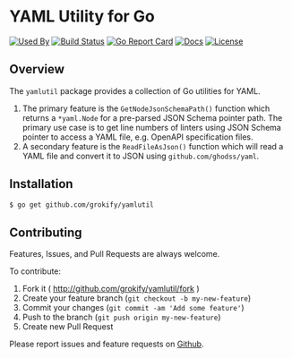 # YAML Utility for Go

[![Used By][used-by-svg]][used-by-url]
[![Build Status][build-status-svg]][build-status-url]
[![Go Report Card][goreport-svg]][goreport-url]
[![Docs][docs-godoc-svg]][docs-godoc-url]
[![License][license-svg]][license-url]

## Overview

The `yamlutil` package provides a collection of Go utilities for YAML.

1. The primary feature is the `GetNodeJsonSchemaPath()` function which returns a `*yaml.Node` for a pre-parsed JSON Schema pointer path. The primary use case is to get line numbers of linters using JSON Schema pointer to access a YAML file, e.g. OpenAPI specification files.
1. A secondary feature is the `ReadFileAsJson()` function which will read a YAML file and convert it to JSON using `github.com/ghodss/yaml`.

## Installation

```bash
$ go get github.com/grokify/yamlutil
```

## Contributing

Features, Issues, and Pull Requests are always welcome.

To contribute:

1. Fork it ( http://github.com/grokify/yamlutil/fork )
2. Create your feature branch (`git checkout -b my-new-feature`)
3. Commit your changes (`git commit -am 'Add some feature'`)
4. Push to the branch (`git push origin my-new-feature`)
5. Create new Pull Request

Please report issues and feature requests on [Github](https://github.com/grokify/yamlutil).

 [used-by-svg]: https://sourcegraph.com/github.com/grokify/yamlutil/-/badge.svg
 [used-by-url]: https://sourcegraph.com/github.com/grokify/yamlutil?badge
 [build-status-svg]: https://github.com/grokify/yamlutil/workflows/go%20build/badge.svg?branch=master
 [build-status-url]: https://github.com/grokify/yamlutil/actions
 [goreport-svg]: https://goreportcard.com/badge/github.com/grokify/yamlutil
 [goreport-url]: https://goreportcard.com/report/github.com/grokify/yamlutil
 [docs-godoc-svg]: https://pkg.go.dev/badge/github.com/grokify/yamlutil
 [docs-godoc-url]: https://pkg.go.dev/github.com/grokify/yamlutil
 [license-svg]: https://img.shields.io/badge/license-MIT-blue.svg
 [license-url]: https://github.com/grokify/yamlutil/blob/master/LICENSE
